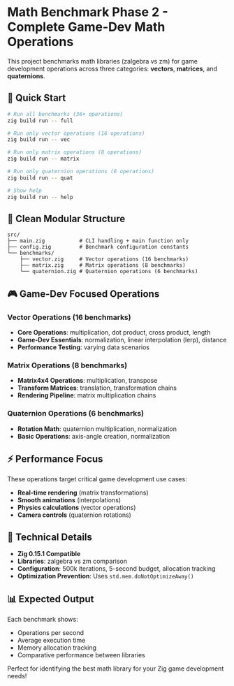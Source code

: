 # Math Benchmark Phase 2 - Complete Game-Dev Math Operations

This project benchmarks math libraries (zalgebra vs zm) for game development operations across three categories: **vectors**, **matrices**, and **quaternions**.

## 🚀 Quick Start

```bash
# Run all benchmarks (36+ operations)
zig build run -- full

# Run only vector operations (16 operations)
zig build run -- vec  

# Run only matrix operations (8 operations) 
zig build run -- matrix

# Run only quaternion operations (6 operations)
zig build run -- quat

# Show help
zig build run -- help
```

## 📂 Clean Modular Structure

```
src/
├── main.zig           # CLI handling + main function only
├── config.zig         # Benchmark configuration constants
└── benchmarks/
    ├── vector.zig     # Vector operations (16 benchmarks)
    ├── matrix.zig     # Matrix operations (8 benchmarks) 
    └── quaternion.zig # Quaternion operations (6 benchmarks)
```

## 🎮 Game-Dev Focused Operations

### Vector Operations (16 benchmarks)
- **Core Operations**: multiplication, dot product, cross product, length
- **Game-Dev Essentials**: normalization, linear interpolation (lerp), distance
- **Performance Testing**: varying data scenarios

### Matrix Operations (8 benchmarks)  
- **Matrix4x4 Operations**: multiplication, transpose
- **Transform Matrices**: translation, transformation chains
- **Rendering Pipeline**: matrix multiplication chains

### Quaternion Operations (6 benchmarks)
- **Rotation Math**: quaternion multiplication, normalization
- **Basic Operations**: axis-angle creation, normalization

## ⚡ Performance Focus

These operations target critical game development use cases:
- **Real-time rendering** (matrix transformations)
- **Smooth animations** (interpolations)
- **Physics calculations** (vector operations) 
- **Camera controls** (quaternion rotations)

## 🔧 Technical Details

- **Zig 0.15.1 Compatible**
- **Libraries**: zalgebra vs zm comparison
- **Configuration**: 500k iterations, 5-second budget, allocation tracking
- **Optimization Prevention**: Uses `std.mem.doNotOptimizeAway()`

## 📊 Expected Output

Each benchmark shows:
- Operations per second
- Average execution time
- Memory allocation tracking
- Comparative performance between libraries

Perfect for identifying the best math library for your Zig game development needs!